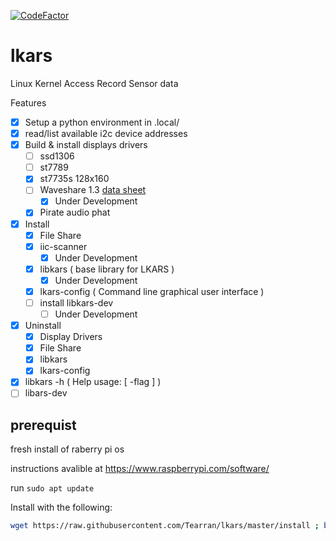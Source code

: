[![CodeFactor](https://www.codefactor.io/repository/github/tearran/lkars/badge)](https://www.codefactor.io/repository/github/tearran/lkars)

# lkars
Linux Kernel Access Record Sensor data

Features
- [x] Setup a python environment in .local/ 
- [x] read/list available i2c device  addresses
- [x] Build & install displays drivers
   - [ ] ssd1306 
   - [ ] st7789
   - [x] st7735s 128x160
   - [ ] Waveshare 1.3 [data sheet](https://www.waveshare.com/wiki/File:ST7789_Datasheet.pdf)
      - [x] Under Development 
   - [x] Pirate audio phat

- [x] Install
   - [x] File Share
   - [x] iic-scanner 
      - [x] Under Development
   - [x] libkars ( base library for LKARS )
      - [x] Under Development
   - [x] lkars-config ( Command line graphical user interface )
   - [ ] install libkars-dev 
      - [ ] Under Development
- [x] Uninstall
   - [x] Display Drivers
   - [x] File Share
   - [x] libkars
   - [x] lkars-config
   
- [x] libkars -h ( Help usage: [ -flag ] )
- [ ] libars-dev
## prerequist

fresh install of raberry pi os

instructions avalible at https://www.raspberrypi.com/software/

run `sudo apt update`

Install with the following:
```bash
wget https://raw.githubusercontent.com/Tearran/lkars/master/install ; bash install
```

